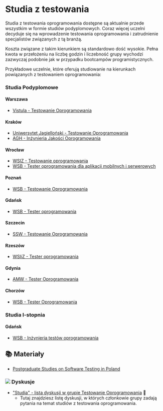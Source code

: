 # Studia z testowania

Studia z testowania oprogramowania dostępne są aktualnie przede wszystkim w formie studiów podyplomowych. Coraz więcej uczelni decyduje się na wprowadzenie testowania oprogramowania i zatrudnienie specjalistów związanych z tą branżą.

Koszta związane z takim kierunkiem są standardowo dość wysokie. Pełna kwota w przełożeniu na liczbę godzin i liczebność grupy wychodzi zazwyczaj podobnie jak w przypadku bootcampów programistycznych.

Przykładowe uczelnie, które oferują studiowanie na kierunkach powiązanych z testowaniem oprogramowania:

### Studia Podyplomowe

#### Warszawa

* [Vistula - Testowanie Oprogramowania](http://www.vistula.edu.pl/kierunki-studiow/kontynuacja-edukacji/studia-podyplomowe/informatyka/testowanie-oprogramowania/)

#### Kraków

* [Uniwersytet Jagielloński - Testowanie Oprogramowania](http://www.ii.uj.edu.pl/szczegolowe_informacje_to)
* [AGH - Inżynieria Jakości Oprogramowania](http://qa.agh.edu.pl/)

#### Wrocław

* [WSIZ - Testowanie oprogramowania](https://www.wsiz.wroc.pl/testowanie-oprogramowania.html)
* [WSB - Tester oprogramowania dla aplikacji mobilnych i serwerowych](http://www.wsb.pl/wroclaw/studenci/studia-podyplomowe/kierunki/tester-oprogramowania-dla-aplikacji-mobilnych-i-serwerowych)

#### Poznań

* [WSB - Testowanie Oprogramowania](http://www.wsb.pl/poznan/studenci/studia-podyplomowe/kierunki/testowanie-oprogramowania)

#### Gdańsk

* [WSB - Tester oprogramowania](http://www.wsb.pl/gdansk/studenci/studia-podyplomowe/kierunki/tester-oprogramowania)

#### Szczecin

* [SSW - Testowanie Oprogramowania](https://www.cb.szczecin.pl/kierunek-studiow/testowanie-oprogramowania/)

#### Rzeszów

* [WSIiZ - Tester oprogramowania](http://podyplomowe.wsiz.pl/studia-podyplomowe,Tester-oprogramowania.html)

#### Gdynia

* [AMW - Tester Oprogramowania](http://www.amw.gdynia.pl/tester)

#### Chorzów

* [WSB - Tester Oprogramowania](http://m.wsb.pl/chorzow/kandydaci/studia-podyplomowe/kierunki/tester-oprogramowania)

### Studia I-stopnia

#### Gdańsk

* [WSB - Inżynieria testów oprogramowania](http://www.wsb.pl/gdansk/kandydaci/studia-i-stopnia/kierunki-i-specjalnosci/inzynieria-testow-oprogramowania)



## **📚 Materiały**

* [Postgraduate Studies on Software Testing in Poland](http://sjsi.org/postgraduate-studies-on-software-testing-in-poland/)

### ![](.gitbook/assets/icons8-facebook-50%20%282%29.png) Dyskusje

* ["Studia" - lista dyskusji w grupie Testowanie Oprogramowania](https://www.facebook.com/groups/141683635854223/post_tags/?post_tag_id=1791637997525437) 🏤
  * Tutaj znajdziesz listę dyskusji, w których członkowie grupy zadają pytania na temat studiów z testowania oprogramowania.

